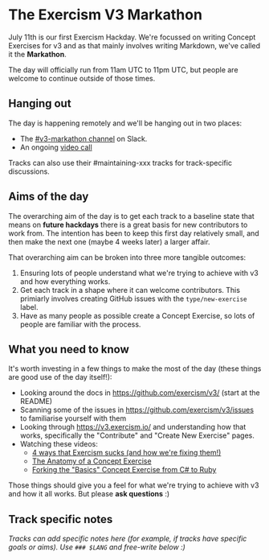 # The Exercism V3 Markathon

July 11th is our first Exercism Hackday.
We're focussed on writing Concept Exercises for v3 and as that mainly involves writing Markdown, we've called it the **Markathon**.

The day will officially run from 11am UTC to 11pm UTC, but people are welcome to continue outside of those times.

## Hanging out

The day is happening remotely and we'll be hanging out in two places:

- The [#v3-markathon channel](https://exercism-team.slack.com/archives/C016Q9KEQ91) on Slack.
- An ongoing [video call](https://www.gotomeet.me/exercism)

Tracks can also use their #maintaining-xxx tracks for track-specific discussions.

## Aims of the day

The overarching aim of the day is to get each track to a baseline state that means on **future hackdays** there is a great basis for new contributors to work from. The intention has been to keep this first day relatively small, and then make the next one (maybe 4 weeks later) a larger affair.

That overarching aim can be broken into three more tangible outcomes:

1. Ensuring lots of people understand what we're trying to achieve with v3 and how everything works.
2. Get each track in a shape where it can welcome contributors. This primiarly involves creating GitHub issues with the `type/new-exercise` label.
3. Have as many people as possible create a Concept Exercise, so lots of people are familiar with the process.

## What you need to know

It's worth investing in a few things to make the most of the day (these things are good use of the day itself!):

- Looking around the docs in https://github.com/exercism/v3/ (start at the README)
- Scanning some of the issues in https://github.com/exercism/v3/issues to familiarise yourself with them
- Looking through https://v3.exercism.io/ and understanding how that works, specifically the "Contribute" and "Create New Exercise" pages.
- Watching these videos:
  - [4 ways that Exercism sucks (and how we're fixing them!)](https://www.youtube.com/watch?v=5Cj1Dr9m3GM)
  - [The Anatomy of a Concept Exercise](https://www.youtube.com/watch?v=gkbBqd7hPrA)
  - [Forking the "Basics" Concept Exercise from C# to Ruby](https://www.youtube.com/watch?v=esQhPx2U1uk)

Those things should give you a feel for what we're trying to achieve with v3 and how it all works.
But please **ask questions** :)

## Track specific notes

_Tracks can add specific notes here (for example, if tracks have specific goals or aims). Use `### $LANG` and free-write below :)_
